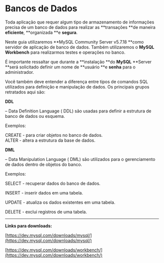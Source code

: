 # Bancos de Dados

Toda aplicação que requer algum tipo de armazenamento de informações precisa de um banco de dados para realizar as **transações **de maneira **eficiente**, **organizada **e **segura**.

Neste guia utilizaremos **MySQL Community Server v5.7.18 **como servidor de aplicação de banco de dados. Também utilizaremos o **MySQL Workbench** para realizarmos testes e operações no banco.

É importante ressaltar que durante a **instalação **do **MySQL** **Server **será solicitado definir um nome de **usuário **e **senha** para o administrador.

Você também deve entender a diferença entre tipos de comandos SQL utilizados para definição e manipulação de dados. Os principais grupos retratados aqui são:

**DDL**

– Data Definition Language \( DDL\) são usadas para definir a estrutura de banco de dados ou esquema.

Exemplos:

CREATE - para criar objetos no banco de dados.  
ALTER - altera a estrutura da base de dados.

**DML**

– Data Manipulation Language \( DML\) são utilizados para o gerenciamento de dados dentro de objetos do banco.

Exemplos:

SELECT - recuperar dados do banco de dados.

INSERT - inserir dados em uma tabela.

UPDATE - atualiza os dados existentes em uma tabela.

DELETE - exclui registros de uma tabela.

---

**Links para downloads:**

[https://dev.mysql.com/downloads/mysql/](https://dev.mysql.com/downloads/mysql/)

[https://dev.mysql.com/downloads/workbench/](https://dev.mysql.com/downloads/workbench/)

